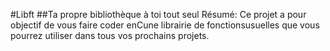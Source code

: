 #Libft
##Ta propre bibliothèque à toi tout seul
Résumé: Ce projet a pour objectif de vous faire coder enCune librairie de fonctionsusuelles que vous pourrez utiliser dans tous vos prochains projets.
